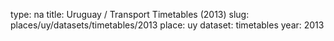 type: na
title: Uruguay / Transport Timetables (2013)
slug: places/uy/datasets/timetables/2013
place: uy
dataset: timetables
year: 2013
